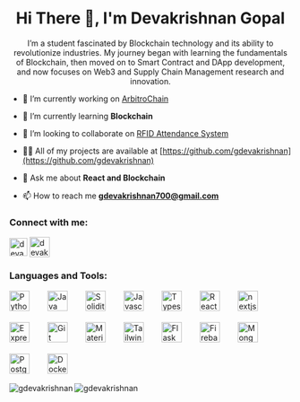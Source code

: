 <h1 align="center">Hi There 👋, I'm Devakrishnan Gopal</h1>
<p align="center">I’m a student fascinated by Blockchain technology and its ability to revolutionize industries. My journey began with learning the fundamentals of Blockchain, then moved on to Smart Contract and DApp development, and now focuses on Web3 and Supply Chain Management research and innovation.</p>

- 🔭 I’m currently working on [ArbitroChain](https://github.com/gdevakrishnan/ArbitroChain)

- 🌱 I’m currently learning **Blockchain**

- 👯 I’m looking to collaborate on [RFID Attendance System](https://www.github.com/gdevakrishnan/rfid-attendance-system)

- 👨‍💻 All of my projects are available at [https://github.com/gdevakrishnan](https://github.com/gdevakrishnan)

- 💬 Ask me about **React and Blockchain**

- 📫 How to reach me **gdevakrishnan700@gmail.com**

<h3 align="left">Connect with me:</h3>
<p align="left">
<a href="https://linkedin.com/in/deva-krishnan-52981a245/" target="_blank"><img align="center" src="https://raw.githubusercontent.com/rahuldkjain/github-profile-readme-generator/master/src/images/icons/Social/linked-in-alt.svg" alt="deva krishnan" height="32" width="auto" style="display: 'block';margin-right:'20px'" /></a> 
<a href="https://devakrishnan.vercel.app/" target="_blank"><img align="center" src="https://devakrishnan.vercel.app/assets/gd_logo-BdZPxMyy.png" alt="devakrishnan" height="36" width="auto" style="border-radius: '5px';overflow:'hidden'" /></a>
</p>

<h3 align="left">Languages and Tools:</h3>
<div style="display: flex; flex-wrap: wrap; gap: 20px; justify-content: left;">
    <img src="https://skillicons.dev/icons?i=python" height="36" alt="Python" style="margin-right: 12px"> 
    <img src="https://skillicons.dev/icons?i=java" height="36" alt="Java" style="margin-right: 12px"> 
    <img src="https://skillicons.dev/icons?i=solidity" height="36" alt="Solidity" style="margin-right: 12px"> 
    <img src="https://skillicons.dev/icons?i=javascript" height="36" alt="Javascript" style="margin-right: 12px"> 
    <img src="https://skillicons.dev/icons?i=typescript" height="36" alt="Typescript" style="margin-right: 12px"> 
    <img src="https://skillicons.dev/icons?i=react" height="36" alt="React" style="margin-right: 12px"> 
    <img src="https://skillicons.dev/icons?i=nextjs" height="36" alt="nextjs" style="margin-right: 12px">
    <img src="https://skillicons.dev/icons?i=express" height="36" alt="Express" style="margin-right: 12px"> 
    <img src="https://skillicons.dev/icons?i=git" height="36" alt="Git" style="margin-right: 12px"> 
    <img src="https://skillicons.dev/icons?i=materialui" height="36" alt="Material UI" style="margin-right: 12px"> 
    <img src="https://skillicons.dev/icons?i=tailwind" height="36" alt="Tailwind" style="margin-right: 12px"> 
    <img src="https://skillicons.dev/icons?i=flask" height="36" alt="Flask" style="margin-right: 12px"> 
    <img src="https://skillicons.dev/icons?i=firebase" height="36" alt="Firebase" style="margin-right: 12px"> 
    <img src="https://skillicons.dev/icons?i=mongodb" height="36" alt="MongoDB" style="margin-right: 12px"> 
    <img src="https://skillicons.dev/icons?i=postgresql" height="36" alt="PostgreSQL" style="margin-right: 12px"> 
    <img src="https://skillicons.dev/icons?i=docker" height="36" alt="Docker" style="margin-right: 12px"> 
</div>

<br />
<div>
  <img align="left" src="https://github-readme-stats.vercel.app/api/top-langs?username=gdevakrishnan&show_icons=true&locale=en&layout=compact" alt="gdevakrishnan" />
  <img align="center" src="https://github-readme-stats.vercel.app/api?username=gdevakrishnan&show_icons=true&locale=en" alt="gdevakrishnan" />
</div>
